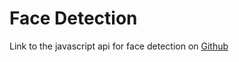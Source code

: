 # Face Detection
Link to the javascript api for face detection on [Github](https://github.com/justadudewhohacks/face-api.js)